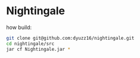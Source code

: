 # Nightingale

how build:
```bash
git clone git@github.com:dyuzz16/nightingale.git
cd nightingale/src
jar cf Nightingale.jar *
```
